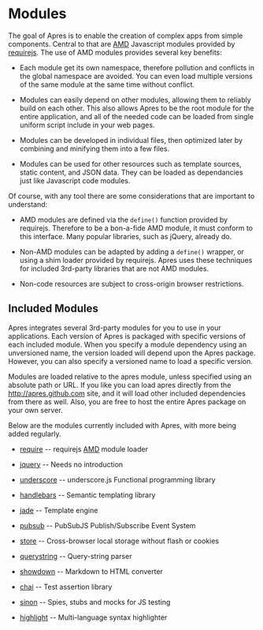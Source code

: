 # Modules #

The goal of Apres is to enable the creation of complex apps from simple
components. Central to that are [AMD][1] Javascript modules provided by
[requirejs][2]. The use of AMD modules provides several key benefits: 

- Each module get its own namespace, therefore pollution and conflicts in the
  global namespace are avoided. You can even load multiple versions of the
  same module at the same time without conflict.

- Modules can easily depend on other modules, allowing them to reliably build
  on each other. This also allows Apres to be the root module for the entire
  application, and all of the needed code can be loaded from single uniform
  script include in your web pages.

- Modules can be developed in individual files, then optimized later by
  combining and minifying them into a few files.

- Modules can be used for other resources such as template sources, 
  static content, and JSON data. They can be loaded as dependancies just
  like Javascript code modules.

Of course, with any tool there are some considerations that are important
to understand:

- AMD modules are defined via the `define()` function provided by requirejs.
  Therefore to be a bon-a-fide AMD module, it must conform to this interface.
  Many popular libraries, such as jQuery, already do.

- Non-AMD modules can be adapted by adding a `define()` wrapper, or using
  a shim loader provided by requirejs. Apres uses these techniques for
  included 3rd-party libraries that are not AMD modules.

- Non-code resources are subject to cross-origin browser restrictions.

[1]: https://github.com/amdjs/amdjs-api/wiki/AMD
[2]: http://requirejs.org/

## Included Modules ##

Apres integrates several 3rd-party modules for you to use in your
applications. Each version of Apres is packaged with specific versions of each
included module. When you specify a module dependency using an unversioned
name, the version loaded will depend upon the Apres package.  However, you can
also specify a versioned name to load a specific version.

Modules are loaded relative to the apres module, unless specified using an
absolute path or URL. If you like you can load apres directly from the
http://apres.github.com site, and it will load other included dependencies
from there as well. Also, you are free to host the entire Apres package on
your own server.

Below are the modules currently included with Apres, with more being added
regularly.

- [require][2] -- requirejs [AMD][1] module loader
- [jquery][3] -- Needs no introduction
- [underscore][4] -- underscore.js Functional programming library
- [handlebars][5] -- Semantic templating library
- [jade][6] -- Template engine
- [pubsub][7] -- PubSubJS Publish/Subscribe Event System
- [store][8] -- Cross-browser local storage without flash or cookies
- [querystring][9] -- Query-string parser
- [showdown][10] -- Markdown to HTML converter
- [chai][11] -- Test assertion library
- [sinon][12] -- Spies, stubs and mocks for JS testing
- [highlight][13] -- Multi-language syntax highlighter

  [3]: http://jquery.com/
  [4]: http://underscorejs.org/
  [5]: http://handlebarsjs.com/
  [6]: http://jade-lang.com/
  [7]: https://github.com/mroderick/PubSubJS
  [8]: https://github.com/marcuswestin/store.js
  [9]: https://github.com/visionmedia/node-querystring
  [10]: https://github.com/coreyti/showdown
  [11]: http://chaijs.com/
  [12]: http://sinonjs.org/
  [13]: http://softwaremaniacs.org/soft/highlight/en/

